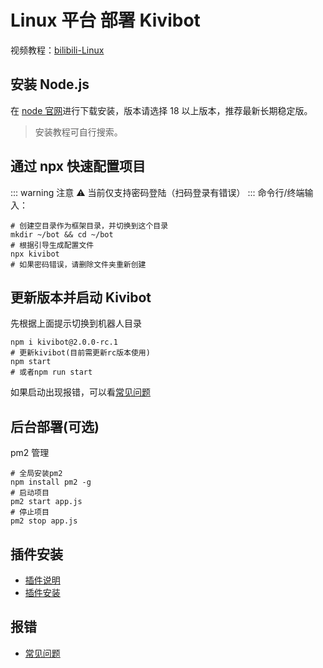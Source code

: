 # Linux 平台 部署 Kivibot

视频教程：[bilibili-Linux](https://www.bilibili.com/video/BV19xrkYnEEj/)

## 安装 Node.js

在 [node 官网](https://nodejs.org/zh-cn/download/)进行下载安装，版本请选择 18 以上版本，推荐最新长期稳定版。

> 安装教程可自行搜索。

<!-- ## 安装 Pupbot CLI
命令行/终端输入：
``` shell
npm i -g pupbot
```
下载慢，可使用国内源(备用)：
``` shell
npm i -g pupbot --registry https://registry.npmmirror.com
``` -->

## 通过 npx 快速配置项目

::: warning 注意 ⚠️
当前仅支持密码登陆（扫码登录有错误）
:::
命令行/终端输入：

```shell
# 创建空目录作为框架目录，并切换到这个目录
mkdir ~/bot && cd ~/bot
# 根据引导生成配置文件
npx kivibot
# 如果密码错误，请删除文件夹重新创建
```

## 更新版本并启动 Kivibot
先根据上面提示切换到机器人目录
```shell
npm i kivibot@2.0.0-rc.1
# 更新kivibot(目前需更新rc版本使用)
npm start
# 或者npm run start
```

如果启动出现报错，可以看[常见问题](/start/problem)

## 后台部署(可选)

pm2 管理

```shell
# 全局安装pm2
npm install pm2 -g
# 启动项目
pm2 start app.js
# 停止项目
pm2 stop app.js
```

## 插件安装

- [插件说明](/plugin/note)
- [插件安装](/plugin/install)

## 报错

- [常见问题](/start/problem)
